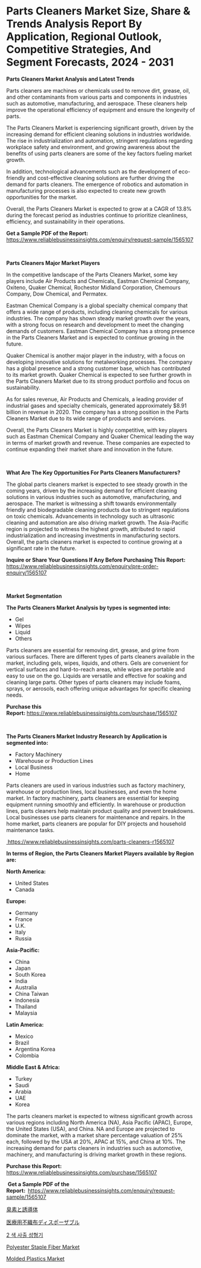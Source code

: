 <p><h1>Parts Cleaners Market Size, Share & Trends Analysis Report By Application, Regional Outlook, Competitive Strategies, And Segment Forecasts, 2024 - 2031</h1></p><p><strong>Parts Cleaners Market Analysis and Latest Trends</strong></p>
<p><p>Parts cleaners are machines or chemicals used to remove dirt, grease, oil, and other contaminants from various parts and components in industries such as automotive, manufacturing, and aerospace. These cleaners help improve the operational efficiency of equipment and ensure the longevity of parts.</p><p>The Parts Cleaners Market is experiencing significant growth, driven by the increasing demand for efficient cleaning solutions in industries worldwide. The rise in industrialization and automation, stringent regulations regarding workplace safety and environment, and growing awareness about the benefits of using parts cleaners are some of the key factors fueling market growth.</p><p>In addition, technological advancements such as the development of eco-friendly and cost-effective cleaning solutions are further driving the demand for parts cleaners. The emergence of robotics and automation in manufacturing processes is also expected to create new growth opportunities for the market.</p><p>Overall, the Parts Cleaners Market is expected to grow at a CAGR of 13.8% during the forecast period as industries continue to prioritize cleanliness, efficiency, and sustainability in their operations.</p></p>
<p><strong>Get a Sample PDF of the Report:&nbsp;</strong> <a href="https://www.reliablebusinessinsights.com/enquiry/request-sample/1565107">https://www.reliablebusinessinsights.com/enquiry/request-sample/1565107</a></p>
<p>&nbsp;</p>
<p><strong>Parts Cleaners Major Market Players</strong></p>
<p><p>In the competitive landscape of the Parts Cleaners Market, some key players include Air Products and Chemicals, Eastman Chemical Company, Oxiteno, Quaker Chemical, Rochestor Midland Corporation, Chemours Company, Dow Chemical, and Permatex.</p><p>Eastman Chemical Company is a global specialty chemical company that offers a wide range of products, including cleaning chemicals for various industries. The company has shown steady market growth over the years, with a strong focus on research and development to meet the changing demands of customers. Eastman Chemical Company has a strong presence in the Parts Cleaners Market and is expected to continue growing in the future.</p><p>Quaker Chemical is another major player in the industry, with a focus on developing innovative solutions for metalworking processes. The company has a global presence and a strong customer base, which has contributed to its market growth. Quaker Chemical is expected to see further growth in the Parts Cleaners Market due to its strong product portfolio and focus on sustainability.</p><p>As for sales revenue, Air Products and Chemicals, a leading provider of industrial gases and specialty chemicals, generated approximately $8.91 billion in revenue in 2020. The company has a strong position in the Parts Cleaners Market due to its wide range of products and services.</p><p>Overall, the Parts Cleaners Market is highly competitive, with key players such as Eastman Chemical Company and Quaker Chemical leading the way in terms of market growth and revenue. These companies are expected to continue expanding their market share and innovation in the future.</p></p>
<p>&nbsp;</p>
<p><strong>What Are The Key Opportunities For Parts Cleaners Manufacturers?</strong></p>
<p><p>The global parts cleaners market is expected to see steady growth in the coming years, driven by the increasing demand for efficient cleaning solutions in various industries such as automotive, manufacturing, and aerospace. The market is witnessing a shift towards environmentally friendly and biodegradable cleaning products due to stringent regulations on toxic chemicals. Advancements in technology such as ultrasonic cleaning and automation are also driving market growth. The Asia-Pacific region is projected to witness the highest growth, attributed to rapid industrialization and increasing investments in manufacturing sectors. Overall, the parts cleaners market is expected to continue growing at a significant rate in the future.</p></p>
<p><strong>Inquire or Share Your Questions If Any Before Purchasing This Report:</strong> <a href="https://www.reliablebusinessinsights.com/enquiry/pre-order-enquiry/1565107">https://www.reliablebusinessinsights.com/enquiry/pre-order-enquiry/1565107</a></p>
<p>&nbsp;</p>
<p><strong>Market Segmentation</strong></p>
<p><strong>The Parts Cleaners Market Analysis by types is segmented into:</strong></p>
<p><ul><li>Gel</li><li>Wipes</li><li>Liquid</li><li>Others</li></ul></p>
<p><p>Parts cleaners are essential for removing dirt, grease, and grime from various surfaces. There are different types of parts cleaners available in the market, including gels, wipes, liquids, and others. Gels are convenient for vertical surfaces and hard-to-reach areas, while wipes are portable and easy to use on the go. Liquids are versatile and effective for soaking and cleaning large parts. Other types of parts cleaners may include foams, sprays, or aerosols, each offering unique advantages for specific cleaning needs.</p></p>
<p><strong>Purchase this Report:&nbsp;</strong><a href="https://www.reliablebusinessinsights.com/purchase/1565107">https://www.reliablebusinessinsights.com/purchase/1565107</a></p>
<p>&nbsp;</p>
<p><strong>The Parts Cleaners Market Industry Research by Application is segmented into:</strong></p>
<p><ul><li>Factory Machinery</li><li>Warehouse or Production Lines</li><li>Local Business</li><li>Home</li></ul></p>
<p><p>Parts cleaners are used in various industries such as factory machinery, warehouse or production lines, local businesses, and even the home market. In factory machinery, parts cleaners are essential for keeping equipment running smoothly and efficiently. In warehouse or production lines, parts cleaners help maintain product quality and prevent breakdowns. Local businesses use parts cleaners for maintenance and repairs. In the home market, parts cleaners are popular for DIY projects and household maintenance tasks.</p></p>
<p><a href="https://www.reliablebusinessinsights.com/parts-cleaners-r1565107">&nbsp;https://www.reliablebusinessinsights.com/parts-cleaners-r1565107</a></p>
<p><strong>In terms of Region, the Parts Cleaners Market Players available by Region are:</strong></p>
<p>
    <p> <strong> North America: </strong>
        <ul>
            <li>United States</li>
            <li>Canada</li>
        </ul>
        </p> 
    <p> <strong> Europe: </strong>
        <ul>
            <li>Germany</li>
            <li>France</li>
            <li>U.K.</li>
            <li>Italy</li>
            <li>Russia</li>
        </ul>
        </p> 
    <p> <strong> Asia-Pacific: </strong>
        <ul>
            <li>China</li>
            <li>Japan</li>
            <li>South Korea</li>
            <li>India</li>
            <li>Australia</li>
            <li>China Taiwan</li>
            <li>Indonesia</li>
            <li>Thailand</li>
            <li>Malaysia</li>
        </ul>
        </p> 
    <p> <strong> Latin America: </strong>
        <ul>
            <li>Mexico</li>
            <li>Brazil</li>
            <li>Argentina Korea</li>
            <li>Colombia</li>
        </ul>
        </p> 
    <p> <strong> Middle East & Africa: </strong>
        <ul>
            <li>Turkey</li>
            <li>Saudi</li>
            <li>Arabia</li>
            <li>UAE</li>
            <li>Korea</li>
        </ul>
    </p>
    </p>
<p><p>The parts cleaners market is expected to witness significant growth across various regions including North America (NA), Asia Pacific (APAC), Europe, the United States (USA), and China. NA and Europe are projected to dominate the market, with a market share percentage valuation of 25% each, followed by the USA at 20%, APAC at 15%, and China at 10%. The increasing demand for parts cleaners in industries such as automotive, machinery, and manufacturing is driving market growth in these regions.</p></p>
<p><strong>Purchase this Report: </strong><a href="https://www.reliablebusinessinsights.com/purchase/1565107">https://www.reliablebusinessinsights.com/purchase/1565107</a></p>
<p>&nbsp;<strong>Get a Sample PDF of the Report:&nbsp;&nbsp;</strong><a href="https://www.reliablebusinessinsights.com/enquiry/request-sample/1565107">https://www.reliablebusinessinsights.com/enquiry/request-sample/1565107</a></p>
<p><strong></strong></p>
<p><p><a href="https://medium.com/@raideochran7856/%E8%87%AD%E7%B4%A0%E3%81%8A%E3%82%88%E3%81%B3%E8%AA%98%E5%B0%8E%E4%BD%93%E5%B8%82%E5%A0%B4%E8%AA%BF%E6%9F%BB%E3%83%AC%E3%83%9D%E3%83%BC%E3%83%88%E3%81%AB%E3%81%AF-2024%E5%B9%B4%E3%81%8B%E3%82%892031%E5%B9%B4%E3%81%BE%E3%81%A7%E3%81%AE-%E3%81%AEcagr%E4%BA%88%E6%B8%AC%E3%81%AB%E3%81%8A%E3%81%91%E3%82%8B%E5%B8%82%E5%A0%B4%E8%A6%8F%E6%A8%A1-%E3%82%B7%E3%82%A7%E3%82%A2-%E6%88%90%E9%95%B7%E7%8E%87%E3%81%AE%E5%88%86%E6%9E%90%E3%81%8C%E5%90%AB%E3%81%BE%E3%82%8C%E3%81%A6%E3%81%84%E3%81%BE%E3%81%99-d2ad031c673a">臭素と誘導体</a></p><p><a href="https://medium.com/@raideochran7856/%E3%82%B0%E3%83%AD%E3%83%BC%E3%83%90%E3%83%AB%E5%8C%BB%E7%99%82%E7%94%A8%E4%B8%8D%E7%B9%94%E5%B8%83%E4%BD%BF%E3%81%84%E6%8D%A8%E3%81%A6%E5%93%81%E5%B8%82%E5%A0%B4%E8%A6%8F%E6%A8%A1%E3%81%AF-%E5%B9%B4%E7%8E%87-%E3%81%A7%E9%81%94%E6%88%90%E3%81%95%E3%82%8C%E3%82%8B%E3%81%A8%E4%BA%88%E6%83%B3%E3%81%95%E3%82%8C-%E3%81%93%E3%81%AE%E3%83%AC%E3%83%9D%E3%83%BC%E3%83%88%E3%81%AF%E5%B8%82%E5%A0%B4%E6%88%90%E9%95%B7-%E3%83%88%E3%83%AC%E3%83%B3%E3%83%89-%E6%A9%9F%E4%BC%9A-%E3%81%8A%E3%82%88%E3%81%B32024%E5%B9%B4%E3%81%8B%E3%82%892031%E5%B9%B4%E3%81%BE%E3%81%A7%E3%81%AE%E4%BA%88%E6%B8%AC%E3%82%92%E3%82%AB%E3%83%90%E3%83%BC%E3%81%97%E3%81%A6%E3%81%84%E3%81%BE%E3%81%99-2ce65e3ad21c">医療用不織布ディスポーザブル</a></p><p><a href="https://medium.com/@ikeschumm04/%EA%B8%80%EB%A1%9C%EB%B2%8C-%EC%9D%B4%EC%A4%91-%EC%83%89%EC%83%81-%EC%82%AC%EC%B6%9C-%EC%84%B1%ED%98%95%EA%B8%B0-%EC%8B%9C%EC%9E%A5%EC%9D%98-%ED%8F%AC%EA%B4%84%EC%A0%81-%EB%B6%84%EC%84%9D-%EC%84%B1%EC%9E%A5-%ED%8A%B8%EB%A0%8C%EB%93%9C-%EB%B0%8F-%EC%8B%9C%EC%9E%A5-%EC%98%88%EC%B8%A1-2024-2031-476ccf6ba81a">2 색 사출 성형기</a></p><p><a href="https://github.com/julyju69/Market-Research-Report-List-3/blob/main/polyester-staple-fiber-market.md">Polyester Staple Fiber Market</a></p><p><a href="https://github.com/gdfhhhj/Market-Research-Report-List-5/blob/main/molded-plastics-market.md">Molded Plastics Market</a></p></p>
